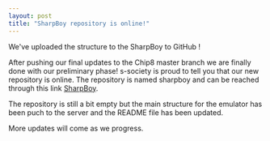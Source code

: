 ```yaml
---
layout: post
title: "SharpBoy repository is online!"
---
```

We've uploaded the structure to the SharpBoy to GitHub !

After pushing our final updates to the Chip8 master branch we are finally done with our preliminary phase!
s-society is proud to tell you that our new repository is online. The repository is named sharpboy and can be reached through this link [SharpBoy](https://www.github.com/s-society/sharpboy).

The repository is still a bit empty but the main structure for the emulator has been puch to the server and the README file has been updated.

More updates will come as we progress.
